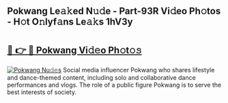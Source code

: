 ## Pokwang Le𝚊𝚔ed N𝚞𝚍e - Part-93R Vi𝚍eo Ph𝚘tos - H𝚘t O𝚗lyf𝚊ns Le𝚊𝚔s 1hV3y

# <h2><a href="http://hf1epe6.feru.top/?c=Pokwang">🔗 👉 🔴 Pokwang Vi𝚍𝚎o Ph𝚘t𝚘𝚜</a></h2>

[![Pokwang Nu𝚍𝚎s](https://i.imgur.com/0TWrTi3.gif)](http://hf1epe6.feru.top/?c=Pokwang)
Social media influencer Pokwang who shares lifestyle and dance-themed content, including solo and collaborative dance performances and vlogs. The role of a public figure Pokwang is to serve the best interests of society. 
